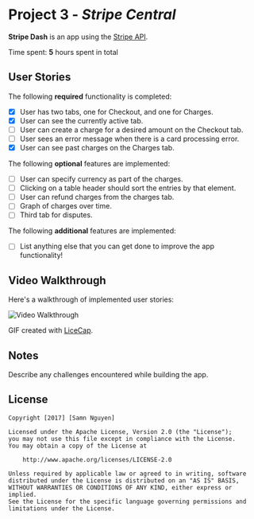 # Project 3 - *Stripe Central*

**Stripe Dash** is an app using the [Stripe API](https://stripe.com/docs/api).

Time spent: **5** hours spent in total

## User Stories

The following **required** functionality is completed:

- [x] User has two tabs, one for Checkout, and one for Charges.
- [x] User can see the currently active tab.
- [ ] User can create a charge for a desired amount on the Checkout tab.
- [ ] User sees an error message when there is a card processing error.
- [x] User can see past charges on the Charges tab.

The following **optional** features are implemented:

- [ ] User can specify currency as part of the charges.
- [ ] Clicking on a table header should sort the entries by that element.
- [ ] User can refund charges from the charges tab. 
- [ ] Graph of charges over time.
- [ ] Third tab for disputes. 

The following **additional** features are implemented:

- [ ] List anything else that you can get done to improve the app functionality!

## Video Walkthrough

Here's a walkthrough of implemented user stories:

<img src='http://i.imgur.com/link/to/your/gif/file.gif' title='Video Walkthrough' width='' alt='Video Walkthrough' />

GIF created with [LiceCap](http://www.cockos.com/licecap/).

## Notes

Describe any challenges encountered while building the app.

## License

    Copyright [2017] [Samn Nguyen]

    Licensed under the Apache License, Version 2.0 (the "License");
    you may not use this file except in compliance with the License.
    You may obtain a copy of the License at

        http://www.apache.org/licenses/LICENSE-2.0

    Unless required by applicable law or agreed to in writing, software
    distributed under the License is distributed on an "AS IS" BASIS,
    WITHOUT WARRANTIES OR CONDITIONS OF ANY KIND, either express or implied.
    See the License for the specific language governing permissions and
    limitations under the License.

